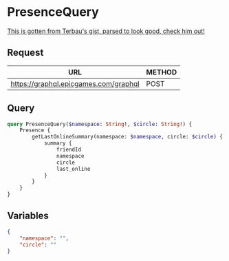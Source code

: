 # PresenceQuery

[This is gotten from Terbau's gist, parsed to look good, check him out!](https://gist.github.com/Terbau/f36990a1d608f65645206835e708d488)

## Request
| URL | METHOD |
| - | - |
| https://graphql.epicgames.com/graphql | POST |

## Query
```graphql
query PresenceQuery($namespace: String!, $circle: String!) {
    Presence {
        getLastOnlineSummary(namespace: $namespace, circle: $circle) {
            summary {
                friendId
                namespace
                circle
                last_online
            }
        }
    }
}
```

## Variables
```json
{
    "namespace": "",
    "circle": ""
}
```